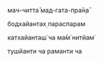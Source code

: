 мач-читта̄ мад-гата-пра̄н̣а̄

бодхайантах̣ параспарам

катхайанташ́ ча ма̄м̇ нитйам̇

тушйанти ча раманти ча